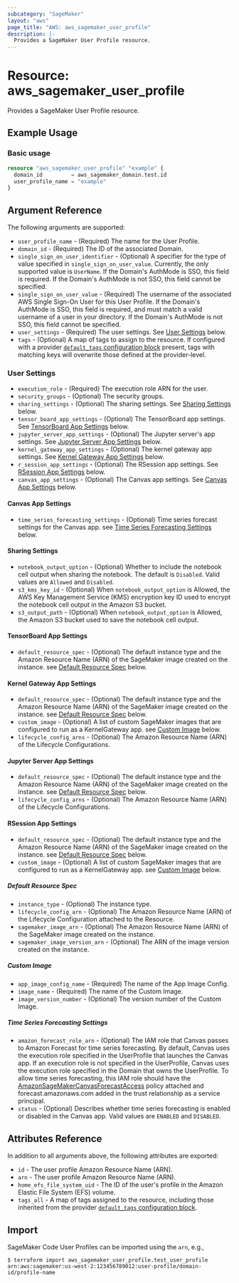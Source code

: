 ```yaml
---
subcategory: "SageMaker"
layout: "aws"
page_title: "AWS: aws_sagemaker_user_profile"
description: |-
  Provides a SageMaker User Profile resource.
---
```


# Resource: aws_sagemaker_user_profile

Provides a SageMaker User Profile resource.

## Example Usage

### Basic usage

```terraform
resource "aws_sagemaker_user_profile" "example" {
  domain_id         = aws_sagemaker_domain.test.id
  user_profile_name = "example"
}
```

## Argument Reference

The following arguments are supported:

* `user_profile_name` - (Required) The name for the User Profile.
* `domain_id` - (Required) The ID of the associated Domain.
* `single_sign_on_user_identifier` - (Optional) A specifier for the type of value specified in `single_sign_on_user_value`. Currently, the only supported value is `UserName`. If the Domain's AuthMode is SSO, this field is required. If the Domain's AuthMode is not SSO, this field cannot be specified.
* `single_sign_on_user_value` - (Required) The username of the associated AWS Single Sign-On User for this User Profile. If the Domain's AuthMode is SSO, this field is required, and must match a valid username of a user in your directory. If the Domain's AuthMode is not SSO, this field cannot be specified.
* `user_settings` - (Required) The user settings. See [User Settings](#user-settings) below.
* `tags` - (Optional) A map of tags to assign to the resource. If configured with a provider [`default_tags` configuration block](https://registry.terraform.io/providers/hashicorp/aws/latest/docs#default_tags-configuration-block) present, tags with matching keys will overwrite those defined at the provider-level.

### User Settings

* `execution_role` - (Required) The execution role ARN for the user.
* `security_groups` - (Optional) The security groups.
* `sharing_settings` - (Optional) The sharing settings. See [Sharing Settings](#sharing-settings) below.
* `tensor_board_app_settings` - (Optional) The TensorBoard app settings. See [TensorBoard App Settings](#tensorboard-app-settings) below.
* `jupyter_server_app_settings` - (Optional) The Jupyter server's app settings. See [Jupyter Server App Settings](#jupyter-server-app-settings) below.
* `kernel_gateway_app_settings` - (Optional) The kernel gateway app settings. See [Kernel Gateway App Settings](#kernel-gateway-app-settings) below.
* `r_session_app_settings` - (Optional) The RSession app settings. See [RSession App Settings](#rsession-app-settings) below.
* `canvas_app_settings` - (Optional) The Canvas app settings. See [Canvas App Settings](#canvas-app-settings) below.

#### Canvas App Settings

* `time_series_forecasting_settings` - (Optional) Time series forecast settings for the Canvas app. see [Time Series Forecasting Settings](#time-series-forecasting-settings) below.

#### Sharing Settings

* `notebook_output_option` - (Optional) Whether to include the notebook cell output when sharing the notebook. The default is `Disabled`. Valid values are `Allowed` and `Disabled`.
* `s3_kms_key_id` - (Optional) When `notebook_output_option` is Allowed, the AWS Key Management Service (KMS) encryption key ID used to encrypt the notebook cell output in the Amazon S3 bucket.
* `s3_output_path` - (Optional) When `notebook_output_option` is Allowed, the Amazon S3 bucket used to save the notebook cell output.

#### TensorBoard App Settings

* `default_resource_spec` - (Optional) The default instance type and the Amazon Resource Name (ARN) of the SageMaker image created on the instance. see [Default Resource Spec](#default-resource-spec) below.

#### Kernel Gateway App Settings

* `default_resource_spec` - (Optional) The default instance type and the Amazon Resource Name (ARN) of the SageMaker image created on the instance. see [Default Resource Spec](#default-resource-spec) below.
* `custom_image` - (Optional) A list of custom SageMaker images that are configured to run as a KernelGateway app. see [Custom Image](#custom-image) below.
* `lifecycle_config_arns` - (Optional) The Amazon Resource Name (ARN) of the Lifecycle Configurations.

#### Jupyter Server App Settings

* `default_resource_spec` - (Optional) The default instance type and the Amazon Resource Name (ARN) of the SageMaker image created on the instance. see [Default Resource Spec](#default-resource-spec) below.
* `lifecycle_config_arns` - (Optional) The Amazon Resource Name (ARN) of the Lifecycle Configurations.

#### RSession App Settings

* `default_resource_spec` - (Optional) The default instance type and the Amazon Resource Name (ARN) of the SageMaker image created on the instance. see [Default Resource Spec](#default-resource-spec) below.
* `custom_image` - (Optional) A list of custom SageMaker images that are configured to run as a KernelGateway app. see [Custom Image](#custom-image) below.

##### Default Resource Spec

* `instance_type` - (Optional) The instance type.
* `lifecycle_config_arn` - (Optional) The Amazon Resource Name (ARN) of the Lifecycle Configuration attached to the Resource.
* `sagemaker_image_arn` - (Optional) The Amazon Resource Name (ARN) of the SageMaker image created on the instance.
* `sagemaker_image_version_arn` - (Optional) The ARN of the image version created on the instance.

##### Custom Image

* `app_image_config_name` - (Required) The name of the App Image Config.
* `image_name` - (Required) The name of the Custom Image.
* `image_version_number` - (Optional) The version number of the Custom Image.

##### Time Series Forecasting Settings

* `amazon_forecast_role_arn` - (Optional)  The IAM role that Canvas passes to Amazon Forecast for time series forecasting. By default, Canvas uses the execution role specified in the UserProfile that launches the Canvas app. If an execution role is not specified in the UserProfile, Canvas uses the execution role specified in the Domain that owns the UserProfile. To allow time series forecasting, this IAM role should have the [AmazonSageMakerCanvasForecastAccess](https://docs.aws.amazon.com/sagemaker/latest/dg/security-iam-awsmanpol-canvas.html#security-iam-awsmanpol-AmazonSageMakerCanvasForecastAccess) policy attached and forecast.amazonaws.com added in the trust relationship as a service principal.
* `status` - (Optional) Describes whether time series forecasting is enabled or disabled in the Canvas app. Valid values are `ENABLED` and `DISABLED`.

## Attributes Reference

In addition to all arguments above, the following attributes are exported:

* `id` - The user profile Amazon Resource Name (ARN).
* `arn` - The user profile Amazon Resource Name (ARN).
* `home_efs_file_system_uid` - The ID of the user's profile in the Amazon Elastic File System (EFS) volume.
* `tags_all` - A map of tags assigned to the resource, including those inherited from the provider [`default_tags` configuration block](https://registry.terraform.io/providers/hashicorp/aws/latest/docs#default_tags-configuration-block).

## Import

SageMaker Code User Profiles can be imported using the `arn`, e.g.,

```
$ terraform import aws_sagemaker_user_profile.test_user_profile arn:aws:sagemaker:us-west-2:123456789012:user-profile/domain-id/profile-name
```
